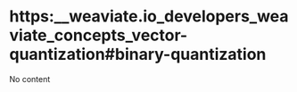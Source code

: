 # https:__weaviate.io_developers_weaviate_concepts_vector-quantization#binary-quantization
No content